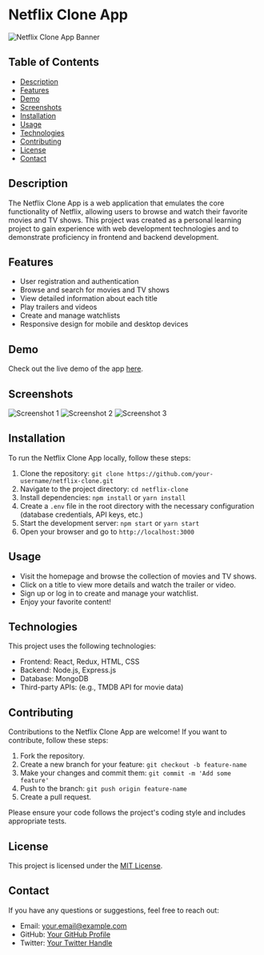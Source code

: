 # Netflix Clone App

![Netflix Clone App Banner](/path/to/banner/image.png)

## Table of Contents

- [Description](#description)
- [Features](#features)
- [Demo](#demo)
- [Screenshots](#screenshots)
- [Installation](#installation)
- [Usage](#usage)
- [Technologies](#technologies)
- [Contributing](#contributing)
- [License](#license)
- [Contact](#contact)

## Description

The Netflix Clone App is a web application that emulates the core functionality of Netflix, allowing users to browse and watch their favorite movies and TV shows. This project was created as a personal learning project to gain experience with web development technologies and to demonstrate proficiency in frontend and backend development.

## Features

- User registration and authentication
- Browse and search for movies and TV shows
- View detailed information about each title
- Play trailers and videos
- Create and manage watchlists
- Responsive design for mobile and desktop devices

## Demo

Check out the live demo of the app [here](https://your-netflix-clone-demo-url.com).

## Screenshots

![Screenshot 1](/path/to/screenshot1.png)
![Screenshot 2](/path/to/screenshot2.png)
![Screenshot 3](/path/to/screenshot3.png)

## Installation

To run the Netflix Clone App locally, follow these steps:

1. Clone the repository: `git clone https://github.com/your-username/netflix-clone.git`
2. Navigate to the project directory: `cd netflix-clone`
3. Install dependencies: `npm install` or `yarn install`
4. Create a `.env` file in the root directory with the necessary configuration (database credentials, API keys, etc.)
5. Start the development server: `npm start` or `yarn start`
6. Open your browser and go to `http://localhost:3000`

## Usage

- Visit the homepage and browse the collection of movies and TV shows.
- Click on a title to view more details and watch the trailer or video.
- Sign up or log in to create and manage your watchlist.
- Enjoy your favorite content!

## Technologies

This project uses the following technologies:

- Frontend: React, Redux, HTML, CSS
- Backend: Node.js, Express.js
- Database: MongoDB
- Third-party APIs: (e.g., TMDB API for movie data)

## Contributing

Contributions to the Netflix Clone App are welcome! If you want to contribute, follow these steps:

1. Fork the repository.
2. Create a new branch for your feature: `git checkout -b feature-name`
3. Make your changes and commit them: `git commit -m 'Add some feature'`
4. Push to the branch: `git push origin feature-name`
5. Create a pull request.

Please ensure your code follows the project's coding style and includes appropriate tests.

## License

This project is licensed under the [MIT License](LICENSE).

## Contact

If you have any questions or suggestions, feel free to reach out:

- Email: your.email@example.com
- GitHub: [Your GitHub Profile](https://github.com/your-username)
- Twitter: [Your Twitter Handle](https://twitter.com/your-twitter-handle)
